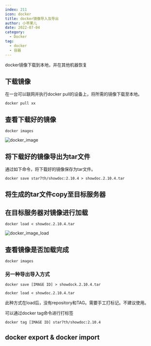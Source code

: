```yaml
---
index: 211
icon: docker
title: docker镜像导入及导出
author: 小苹果儿
date: 2022-07-04
category:
  - Docker
tag:
  - docker
  - 容器
---
```


 docker镜像下载到本地，并在其他机器恢复

## 下载镜像

在一台可以联网并执行docker pull的设备上，将所需的镜像下载至本地。

```shell
docker pull xx
```

## 查看下载好的镜像

```shell
docker images
```

![docker_image](https://img.jinguo.tk/api/image/docker_images.png)

## 将下载好的镜像导出为tar文件

通过如下命令，将下载好的镜像保存为tar文件。

```shell
docker save star7th/showdoc:2.10.4 > showdoc.2.10.4.tar
```

## 将生成的tar文件copy至目标服务器

## 在目标服务器对镜像进行加载

```shell
docker load < showdoc.2.10.4.tar
```

![docker_image_load](https://img.jinguo.tk/api/image/docker_image_load.png)

## 查看镜像是否加载完成

```shell
docker images
```

### 另一种导出导入方式

```shell
docker save [IMAGE ID] > showdock.2.10.4.tar 
```

  ```shell
  docker load < showdoc.2.10.4.tar
  ```

此种方式在load后，没有repository和TAG。需要手工打标记。不建议使用。

可以通过docker tag命令进行打标签

```shell
docker tag [IMAGE ID] star7th/showdoc:2.10.4
```

## docker export & docker import
